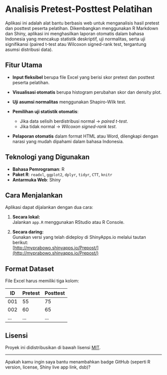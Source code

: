# Analisis Pretest-Posttest Pelatihan

Aplikasi ini adalah alat bantu berbasis web untuk menganalisis hasil pretest dan posttest peserta pelatihan. Dikembangkan menggunakan R Markdown dan Shiny, aplikasi ini menghasilkan laporan otomatis dalam bahasa Indonesia yang mencakup statistik deskriptif, uji normalitas, serta uji signifikansi (paired t-test atau Wilcoxon signed-rank test, tergantung asumsi distribusi data).

## Fitur Utama

* **Input fleksibel** berupa file Excel yang berisi skor pretest dan posttest peserta pelatihan.
* **Visualisasi otomatis** berupa histogram perubahan skor dan density plot.
* **Uji asumsi normalitas** menggunakan Shapiro-Wilk test.
* **Pemilihan uji statistik otomatis**:

  * Jika data selisih berdistribusi normal → *paired t-test*.
  * Jika tidak normal → *Wilcoxon signed-rank test*.
* **Pelaporan otomatis** dalam format HTML atau Word, dilengkapi dengan narasi yang mudah dipahami dalam bahasa Indonesia.

## Teknologi yang Digunakan

* **Bahasa Pemrograman**: R
* **Paket R**: `readxl`, `ggplot2`, `dplyr`, `tidyr`, `CTT`, `knitr`
* **Antarmuka Web**: Shiny

## Cara Menjalankan

Aplikasi dapat dijalankan dengan dua cara:

1. **Secara lokal:**  
   Jalankan `app.R` menggunakan RStudio atau R Console.

2. **Secara daring:**  
   Gunakan versi yang telah dideploy di ShinyApps.io melalui tautan berikut:  
   [http://myprabowo.shinyapps.io/Prepost/](http://myprabowo.shinyapps.io/Prepost/)


## Format Dataset

File Excel harus memiliki tiga kolom:

| ID  | Pretest | Posttest |
| --- | ------- | -------- |
| 001 | 55      | 75       |
| 002 | 60      | 65       |
| ... | ...     | ...      |

## Lisensi

Proyek ini didistribusikan di bawah lisensi [MIT](https://opensource.org/licenses/MIT).

---

Apakah kamu ingin saya bantu menambahkan badge GitHub (seperti R version, license, Shiny live app link, dsb)?
